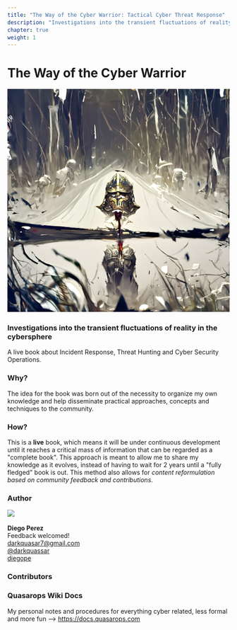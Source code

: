 ```yaml
---
title: "The Way of the Cyber Warrior: Tactical Cyber Threat Response"
description: "Investigations into the transient fluctuations of reality in the cybersphere. A live book about Incident Response, Threat Hunting and Cyber Security Operations."
chapter: true
weight: 1
---
```


# The Way of the Cyber Warrior

![](https://raw.githubusercontent.com/darkquasar/book.threathunterz.com/main/thewayof/figures/concept-art/the-way-of-the-cyber-warrior-01.jpg)

### Investigations into the transient fluctuations of reality in the cybersphere

A live book about Incident Response, Threat Hunting and Cyber Security Operations.

### <i class="fas fa-book"></i> Why? 

The idea for the book was born out of the necessity to organize my own knowledge and help disseminate practical approaches, concepts and techniques to the community.

### <i class="fas fa-bolt"></i> How?

This is a **live** book, which means it will be under continuous development until it reaches a critical mass of information that can be regarded as a "complete book". This approach is meant to allow me to share my knowledge as it evolves, instead of having to wait for 2 years until a "fully fledged" book is out. This method also allows for *content reformulation based on community feedback and contributions*. 

### Author

![](https://res.cloudinary.com/dnlarfkn3/image/upload/w_1000,ar_16:9,c_fill,g_auto,e_sharpen/v1590545655/docs.quasarops.com/steampunk-goggles_dfzy52.png)

**Diego Perez** <br/>
Feedback welcomed! <br/>
<i class="far fa-envelope"></i> darkquasar7@gmail.com <br/>
<i class="fab fa-twitter"></i> [@darkquassar](https://twitter.com/darkquassar?lang=en) <br/>
<i class="fab fa-linkedin-in"></i> [diegope](https://au.linkedin.com/in/diegope) <br/>


### Contributors

### Quasarops Wiki Docs

My personal notes and procedures for everything cyber related, less formal and more fun --> https://docs.quasarops.com